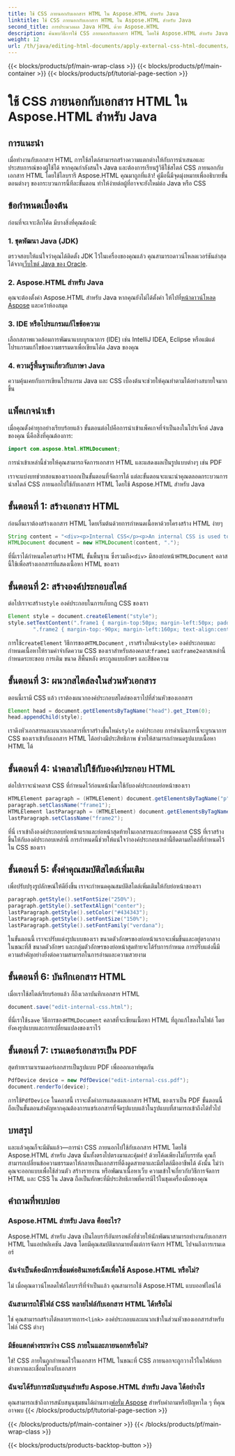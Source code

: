 ```yaml
---
title: ใช้ CSS ภายนอกกับเอกสาร HTML ใน Aspose.HTML สำหรับ Java
linktitle: ใช้ CSS ภายนอกกับเอกสาร HTML ใน Aspose.HTML สำหรับ Java
second_title: การประมวลผล Java HTML ด้วย Aspose.HTML
description: ค้นพบวิธีการใช้ CSS ภายนอกกับเอกสาร HTML โดยใช้ Aspose.HTML สำหรับ Java! ปฏิบัติตามคำแนะนำทีละขั้นตอนนี้เพื่อรับบทช่วยสอนฉบับสมบูรณ์
weight: 12
url: /th/java/editing-html-documents/apply-external-css-html-documents/
---
```


{{< blocks/products/pf/main-wrap-class >}}
{{< blocks/products/pf/main-container >}}
{{< blocks/products/pf/tutorial-page-section >}}

# ใช้ CSS ภายนอกกับเอกสาร HTML ใน Aspose.HTML สำหรับ Java

## การแนะนำ
เมื่อทำงานกับเอกสาร HTML การใช้สไตล์สามารถสร้างความแตกต่างให้กับการนำเสนอและประสบการณ์ของผู้ใช้ได้ หากคุณกำลังสนใจ Java และต้องการเรียนรู้วิธีใช้สไตล์ CSS ภายนอกกับเอกสาร HTML โดยใช้ไลบรารี Aspose.HTML คุณมาถูกที่แล้ว! คู่มือนี้มีจุดมุ่งหมายเพื่ออธิบายขั้นตอนต่างๆ ของกระบวนการนี้ทีละขั้นตอน ทำให้ง่ายต่อผู้ที่อาจจะยังใหม่ต่อ Java หรือ CSS
## ข้อกำหนดเบื้องต้น
ก่อนที่จะเจาะลึกโค้ด มีบางสิ่งที่คุณต้องมี:
### 1. ชุดพัฒนา Java (JDK)
 ตรวจสอบให้แน่ใจว่าคุณได้ติดตั้ง JDK ไว้ในเครื่องของคุณแล้ว คุณสามารถดาวน์โหลดเวอร์ชันล่าสุดได้จาก[เว็บไซต์ Java ของ Oracle](https://www.oracle.com/java/technologies/javase-downloads.html).
### 2. Aspose.HTML สำหรับ Java
คุณจะต้องตั้งค่า Aspose.HTML สำหรับ Java หากคุณยังไม่ได้ตั้งค่า ให้ไปที่[หน้าดาวน์โหลด Aspose](https://releases.aspose.com/html/java/) และคว้าห้องสมุด
### 3. IDE หรือโปรแกรมแก้ไขข้อความ
เลือกสภาพแวดล้อมการพัฒนาแบบบูรณาการ (IDE) เช่น IntelliJ IDEA, Eclipse หรือแม้แต่โปรแกรมแก้ไขข้อความธรรมดาเพื่อเขียนโค้ด Java ของคุณ
### 4. ความรู้พื้นฐานเกี่ยวกับภาษา Java
ความคุ้นเคยกับการเขียนโปรแกรม Java และ CSS เบื้องต้นจะช่วยให้คุณทำตามได้อย่างสบายใจมากขึ้น
## แพ็คเกจนำเข้า
เมื่อคุณตั้งค่าทุกอย่างเรียบร้อยแล้ว ขั้นตอนต่อไปคือการนำเข้าแพ็คเกจที่จำเป็นลงในโปรเจ็กต์ Java ของคุณ นี่คือสิ่งที่คุณต้องการ:
```java
import com.aspose.html.HTMLDocument;
```
การนำเข้าเหล่านี้ช่วยให้คุณสามารถจัดการเอกสาร HTML และแสดงผลเป็นรูปแบบต่างๆ เช่น PDF

เราจะแบ่งบทช่วยสอนของเราออกเป็นขั้นตอนที่จัดการได้ แต่ละขั้นตอนจะแนะนำคุณตลอดกระบวนการนำสไตล์ CSS ภายนอกไปใช้กับเอกสาร HTML โดยใช้ Aspose.HTML สำหรับ Java
## ขั้นตอนที่ 1: สร้างเอกสาร HTML
ก่อนอื่นเราต้องสร้างเอกสาร HTML โดยเริ่มต้นด้วยการกำหนดเนื้อหาด้วยโครงสร้าง HTML ง่ายๆ
```java
String content = "<div><p>Internal CSS</p><p>An internal CSS is used to define a style for a single HTML page</p></div>";
HTMLDocument document = new HTMLDocument(content, ".");
```

 ที่นี่เราได้กำหนดโครงสร้าง HTML ขั้นพื้นฐาน ซึ่งรวมถึง`<div>` มีสองย่อหน้า`HTMLDocument` คลาสนี้ใช้เพื่อสร้างเอกสารที่แสดงเนื้อหา HTML ของเรา
## ขั้นตอนที่ 2: สร้างองค์ประกอบสไตล์
 ต่อไปเราจะสร้าง`style` องค์ประกอบในการเก็บกฎ CSS ของเรา
```java
Element style = document.createElement("style");
style.setTextContent(".frame1 { margin-top:50px; margin-left:50px; padding:20px; width:360px; height:90px; background-color:#a52a2a; font-family:verdana; color:#FFF5EE;} \n" +
        ".frame2 { margin-top:-90px; margin-left:160px; text-align:center; padding:20px; width:360px; height:100px; background-color:#ADD8E6;}");
```

 การใช้`createElement` วิธีการของ`HTMLDocument` , เราสร้างใหม่`<style>` องค์ประกอบและกำหนดเนื้อหาให้รวมคำจำกัดความ CSS ของเราสำหรับสองคลาส:`frame1` และ`frame2`คลาสเหล่านี้กำหนดระยะขอบ การเติม ขนาด สีพื้นหลัง ตระกูลแบบอักษร และสีข้อความ
## ขั้นตอนที่ 3: ผนวกสไตล์ลงในส่วนหัวเอกสาร
ตอนนี้เรามี CSS แล้ว เราต้องผนวกองค์ประกอบสไตล์ของเราไปที่ส่วนหัวของเอกสาร
```java
Element head = document.getElementsByTagName("head").get_Item(0);
head.appendChild(style);
```

 เราดึงหัวเอกสารและผนวกเอกสารที่เราสร้างขึ้นใหม่`style` องค์ประกอบ การดำเนินการนี้จะบูรณาการ CSS ของเราเข้ากับเอกสาร HTML ได้อย่างมีประสิทธิภาพ ช่วยให้สามารถกำหนดรูปแบบเนื้อหา HTML ได้
## ขั้นตอนที่ 4: นำคลาสไปใช้กับองค์ประกอบ HTML
ต่อไปเราจะนำคลาส CSS ที่กำหนดไว้ก่อนหน้านี้มาใช้กับองค์ประกอบย่อหน้าของเรา
```java
HTMLElement paragraph = (HTMLElement) document.getElementsByTagName("p").get_Item(0);
paragraph.setClassName("frame1");
HTMLElement lastParagraph = (HTMLElement) document.getElementsByTagName("p").get_Item(document.getElementsByTagName("p").getLength() - 1);
lastParagraph.setClassName("frame2");
```

ที่นี่ เราเข้าถึงองค์ประกอบย่อหน้าแรกและย่อหน้าสุดท้ายในเอกสารและกำหนดคลาส CSS ที่เราสร้างขึ้นให้กับองค์ประกอบเหล่านี้ การกำหนดนี้ช่วยให้แน่ใจว่าองค์ประกอบเหล่านี้ยึดตามสไตล์ที่กำหนดไว้ใน CSS ของเรา
## ขั้นตอนที่ 5: ตั้งค่าคุณสมบัติสไตล์เพิ่มเติม
เพื่อปรับปรุงรูปลักษณ์ให้ดียิ่งขึ้น เราจะกำหนดคุณสมบัติสไตล์เพิ่มเติมให้กับย่อหน้าของเรา
```java
paragraph.getStyle().setFontSize("250%");
paragraph.getStyle().setTextAlign("center");
lastParagraph.getStyle().setColor("#434343");
lastParagraph.getStyle().setFontSize("150%");
lastParagraph.getStyle().setFontFamily("verdana");
```

ในขั้นตอนนี้ เราจะปรับแต่งรูปแบบของเรา ขนาดตัวอักษรของย่อหน้าแรกจะเพิ่มขึ้นและอยู่ตรงกลาง ในขณะที่สี ขนาดตัวอักษร และกลุ่มตัวอักษรของย่อหน้าสุดท้ายจะได้รับการกำหนด การปรับแต่งนี้มีความสำคัญอย่างยิ่งต่อความสามารถในการอ่านและความสวยงาม
## ขั้นตอนที่ 6: บันทึกเอกสาร HTML
เมื่อเราใช้สไตล์เรียบร้อยแล้ว ก็ถึงเวลาบันทึกเอกสาร HTML
```java
document.save("edit-internal-css.html");
```

 ที่นี่เราใช้`save` วิธีการของ`HTMLDocument` คลาสที่จะเขียนเนื้อหา HTML ที่ถูกแก้ไขลงในไฟล์ โดยยังคงรูปแบบและการเปลี่ยนแปลงของเราไว้
## ขั้นตอนที่ 7: เรนเดอร์เอกสารเป็น PDF
สุดท้ายเรามาเรนเดอร์เอกสารเป็นรูปแบบ PDF เพื่อออกเอาท์พุตกัน
```java
PdfDevice device = new PdfDevice("edit-internal-css.pdf");
document.renderTo(device);
```

 การใช้`PdfDevice` ในคลาสนี้ เราจะตั้งค่าการแสดงผลเอกสาร HTML ของเราเป็น PDF ขั้นตอนนี้ถือเป็นขั้นตอนสำคัญหากคุณต้องการแชร์เอกสารที่จัดรูปแบบแล้วในรูปแบบที่สามารถเข้าถึงได้ทั่วไป
## บทสรุป
และแล้วคุณก็จะมีมันแล้ว—การนำ CSS ภายนอกไปใช้กับเอกสาร HTML โดยใช้ Aspose.HTML สำหรับ Java นั้นทั้งตรงไปตรงมาและคุ้มค่า! ด้วยโค้ดเพียงไม่กี่บรรทัด คุณก็สามารถเปลี่ยนข้อความธรรมดาให้กลายเป็นเอกสารที่ดึงดูดสายตาและมีสไตล์มืออาชีพได้ ดังนั้น ไม่ว่าคุณจะออกแบบเพื่อใช้ส่วนตัว สร้างรายงาน หรือพัฒนาเนื้อหาเว็บ ความเข้าใจเกี่ยวกับวิธีการจัดการ HTML และ CSS ใน Java ถือเป็นทักษะที่มีประสิทธิภาพที่ควรมีไว้ในชุดเครื่องมือของคุณ
## คำถามที่พบบ่อย
### Aspose.HTML สำหรับ Java คืออะไร?
Aspose.HTML สำหรับ Java เป็นไลบรารีอันทรงพลังที่ช่วยให้นักพัฒนาสามารถทำงานกับเอกสาร HTML ในแอปพลิเคชัน Java โดยมีคุณสมบัติมากมายตั้งแต่การจัดการ HTML ไปจนถึงการเรนเดอร์
### ฉันจำเป็นต้องมีการเชื่อมต่ออินเทอร์เน็ตเพื่อใช้ Aspose.HTML หรือไม่?
ไม่ เมื่อคุณดาวน์โหลดไฟล์ไลบรารีที่จำเป็นแล้ว คุณสามารถใช้ Aspose.HTML แบบออฟไลน์ได้
### ฉันสามารถใช้ไฟล์ CSS หลายไฟล์กับเอกสาร HTML ได้หรือไม่
 ใช่ คุณสามารถสร้างได้หลายรายการ`<link>` องค์ประกอบและผนวกเข้าในส่วนหัวของเอกสารสำหรับไฟล์ CSS ต่างๆ
### มีข้อแตกต่างระหว่าง CSS ภายในและภายนอกหรือไม่?
ใช่! CSS ภายในถูกกำหนดไว้ในเอกสาร HTML ในขณะที่ CSS ภายนอกจะถูกวางไว้ในไฟล์แยกต่างหากและเชื่อมโยงกับเอกสาร
### ฉันจะได้รับการสนับสนุนสำหรับ Aspose.HTML สำหรับ Java ได้อย่างไร
 คุณสามารถเข้าถึงการสนับสนุนชุมชนได้ผ่านทาง[ฟอรั่ม Aspose](https://forum.aspose.com/c/html/29) สำหรับคำถามหรือปัญหาใด ๆ ที่คุณอาจพบ
{{< /blocks/products/pf/tutorial-page-section >}}

{{< /blocks/products/pf/main-container >}}
{{< /blocks/products/pf/main-wrap-class >}}

{{< blocks/products/products-backtop-button >}}
